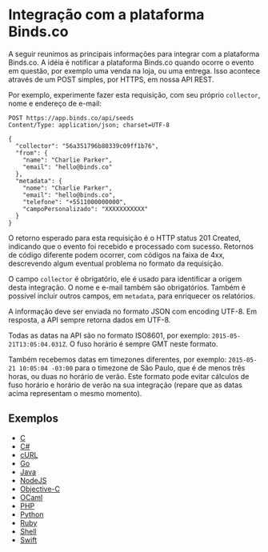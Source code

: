 # Integração com a plataforma Binds.co

A seguir reunimos as principais informações para integrar com a plataforma Binds.co.
A idéia é notificar a plataforma Binds.co quando ocorre o evento em questão, por exemplo uma venda na loja, ou uma entrega. Isso acontece através de um POST simples, por HTTPS, em nossa API REST.

Por exemplo, experimente fazer esta requisição, com seu próprio `collector`, nome e endereço de e-mail:

```
POST https://app.binds.co/api/seeds
Content/Type: application/json; charset=UTF-8
```
```
{
  "collector": "56a351796b80339c09ff1b76",
  "from": {
    "name": "Charlie Parker",
    "email": "hello@binds.co"
  },
  "metadata": {
    "nome": "Charlie Parker",
    "email": "hello@binds.co",
    "telefone": "+5511000000000",
    "campoPersonalizado": "XXXXXXXXXXX"
  }
}
```

O retorno esperado para esta requisição é o HTTP status 201 Created, indicando que o evento foi recebido e processado com sucesso. Retornos de código diferente podem ocorrer, com códigos na faixa de 4xx, descrevendo algum eventual problema no formato da requisição.

O campo `collector` é obrigatório, ele é usado para identificar a origem desta integração. O nome e e-mail também são obrigatórios. Também é possível incluir outros campos, em `metadata`, para enriquecer os relatórios.

A informação deve ser enviada no formato JSON com encoding UTF-8. Em resposta, a API sempre retorna dados em UTF-8.

Todas as datas na API são no formato ISO8601, por exemplo:  `2015-05-21T13:05:04.031Z`. O fuso horário é sempre GMT neste formato.

Também recebemos datas em timezones diferentes, por exemplo: `2015-05-21 10:05:04 -03:00` para o timezone de São Paulo, que é de menos três horas, ou duas no horário de verão.
Este formato pode evitar cálculos de fuso horário e horário de verão na sua integração (repare que as datas acima representam o mesmo momento).

## Exemplos

- [C](./C/)
- [C#](./C#/)
- [cURL](./cURL/)
- [Go](./Go/)
- [Java](./Java/)
- [NodeJS](./NodeJS/)
- [Objective-C](./Objective-C/)
- [OCaml](./OCaml/)
- [PHP](./php/)
- [Python](./Python/)
- [Ruby](./Ruby/)
- [Shell](./Shell/)
- [Swift](./Swift/)
